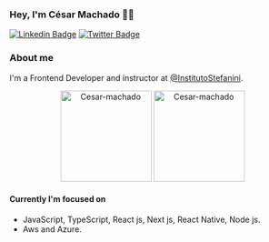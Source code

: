 <!-- ### Hi there 👋 -->

<!--
**cesar-machado/cesar-machado** is a ✨ _special_ ✨ repository because its `README.md` (this file) appears on your GitHub profile.

Here are some ideas to get you started:

- 🔭 I’m currently working on ...
- 🌱 I’m currently learning ...
- 👯 I’m looking to collaborate on ...
- 🤔 I’m looking for help with ...
- 💬 Ask me about ...
- 📫 How to reach me: ...
- 😄 Pronouns: ...
- ⚡ Fun fact: ...
-->

### Hey, I'm César Machado 👋🏾

[![Linkedin Badge](https://img.shields.io/badge/-LinkedIn-blue?style=flat-square&logo=Linkedin&logoColor=white&link=https://www.linkedin.com/in/cesar-mach//)](https://www.linkedin.com/in/cesar-mach/)
[![Twitter Badge](https://img.shields.io/badge/-Twitter-1ca0f1?style=flat-square&labelColor=1ca0f1&logo=twitter&logoColor=white&link=https://twitter.com/cesarmach30/)](https://twitter.com/cesarmach30/)

### About me

I'm a Frontend Developer and instructor at [@InstitutoStefanini](https://institutostefaniniead.com.br/ead/).

<div align="center">
  <img height=160px src="https://github-readme-stats.vercel.app/api?username=cesar-machado&show_icons=true&theme=dracula&include_all_commits=true&count_private=true"" alt="Cesar-machado" />
  <img height=160px src="https://github-readme-stats.vercel.app/api/top-langs?username=cesar-machado&layout=compact&langs_count=16&theme=dracula"" alt="Cesar-machado" />
</div>

#### Currently I'm focused on

- JavaScript, TypeScript, React js, Next js, React Native, Node js.
- Aws and Azure.
